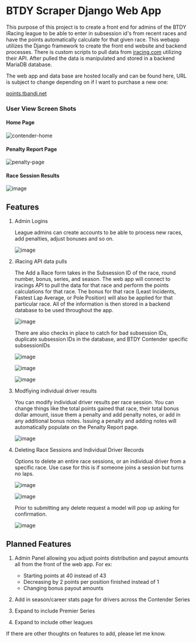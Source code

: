 # BTDY Scraper Django Web App

This purpose of this project is to create a front end for admins of the BTDY iRacing league to be able to enter in subsession id's from recent races and have the points automatically calculate for that given race. This webapp utilizes the Django framework to create the front end website and backend processes. There is custom scripts to pull data from [iracing.com](https://www.iracing.com) utilizing their API. After pulled the data is manipulated and stored in a backend MariaDB database.

The web app and data base are hosted locally and can be found here, URL is subject to change depending on if I want to purchase a new one:

[points.tbandj.net](https://points.tbandj.net)

### User View Screen Shots

#### Home Page
![contender-home](https://user-images.githubusercontent.com/28052084/175173607-0bc63344-4e68-4062-9956-53a17bda569a.png)

#### Penalty Report Page
![penalty-page](https://user-images.githubusercontent.com/28052084/175174581-8a9c4b8d-07a0-416f-94ce-c28421cc46c4.png)

#### Race Session Results
![image](https://user-images.githubusercontent.com/28052084/175178569-8e0d99a8-6cdf-4033-84d9-ba532f50762b.png)

## Features

1. Admin Logins
   
   League admins can create accounts to be able to process new races, add penalties, adjust bonuses and so on.

   ![image](https://user-images.githubusercontent.com/28052084/175175941-5ad3dabc-a0a7-4942-9053-a7573510797b.png)

2. iRacing API data pulls

   The Add a Race form takes in the Subsession ID of the race, round number, bonus, series, and season. The web app will connect to iracings API to pull the data for that race and perform the points calculations for that race. The bonus for that race (Least Incidents, Fastest Lap Average, or Pole Position) will also be applied for that particular race. All of the information is then stored in a backend database to be used throughout the app.

   ![image](https://user-images.githubusercontent.com/28052084/175177218-ea23d918-e991-4780-9966-cb021b147bbf.png)

   There are also checks in place to catch for bad subsession IDs, duplicate subsession IDs in the database, and BTDY Contender specific subsessionIDs

   ![image](https://user-images.githubusercontent.com/28052084/175179285-e0045685-a170-4583-aca3-ec9c68606611.png)

   ![image](https://user-images.githubusercontent.com/28052084/175179225-863f0627-28a9-4b6b-9848-bc467518df67.png)

   ![image](https://user-images.githubusercontent.com/28052084/175179346-0f92ae91-5eaa-4c18-836b-8bd2fd724175.png)

3. Modfiying individual driver results
   
   You can modify individual driver results per race session. You can change things like the total points gained that race, their total bonus dollar amount, issue them a penalty and add penalty notes, or add in any additional bonus notes. Issuing a penalty and adding notes will automatically populate on the Penalty Report page.

   ![image](https://user-images.githubusercontent.com/28052084/175178212-dcd007eb-f037-4b24-9178-43b66ac42dde.png)

4. Deleting Race Sessions and Individual Driver Records

   Options to delete an entire race sessions, or an individual driver from a specific race. Use case for this is if someone joins a session but turns no laps.

   ![image](https://user-images.githubusercontent.com/28052084/175177507-5ebcbe5c-2b4b-44a0-94e5-bfef9d480f62.png)

   ![image](https://user-images.githubusercontent.com/28052084/175177658-51639571-5d75-461b-9c69-4c591193f00d.png)

   Prior to submitting any delete request a model will pop up asking for confirmation.

   ![image](https://user-images.githubusercontent.com/28052084/175177766-b12eaa21-d3f0-4429-bc7f-8ad5857162f3.png)

## Planned Features

1. Admin Panel allowing you adjust points distribution and payout amounts all from the front of the web app. For ex:
   * Starting points at 40 instead of 43
   * Decreasing by 2 points per position finished instead of 1
   * Changing bonus payout amounts

2. Add in season/career stats page for drivers across the Contender Series
3. Expand to include Premier Series
4. Expand to include other leagues

If there are other thoughts on features to add, please let me know.
